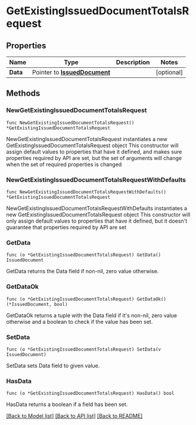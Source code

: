 # GetExistingIssuedDocumentTotalsRequest

## Properties

Name | Type | Description | Notes
------------ | ------------- | ------------- | -------------
**Data** | Pointer to [**IssuedDocument**](IssuedDocument.md) |  | [optional] 

## Methods

### NewGetExistingIssuedDocumentTotalsRequest

`func NewGetExistingIssuedDocumentTotalsRequest() *GetExistingIssuedDocumentTotalsRequest`

NewGetExistingIssuedDocumentTotalsRequest instantiates a new GetExistingIssuedDocumentTotalsRequest object
This constructor will assign default values to properties that have it defined,
and makes sure properties required by API are set, but the set of arguments
will change when the set of required properties is changed

### NewGetExistingIssuedDocumentTotalsRequestWithDefaults

`func NewGetExistingIssuedDocumentTotalsRequestWithDefaults() *GetExistingIssuedDocumentTotalsRequest`

NewGetExistingIssuedDocumentTotalsRequestWithDefaults instantiates a new GetExistingIssuedDocumentTotalsRequest object
This constructor will only assign default values to properties that have it defined,
but it doesn't guarantee that properties required by API are set

### GetData

`func (o *GetExistingIssuedDocumentTotalsRequest) GetData() IssuedDocument`

GetData returns the Data field if non-nil, zero value otherwise.

### GetDataOk

`func (o *GetExistingIssuedDocumentTotalsRequest) GetDataOk() (*IssuedDocument, bool)`

GetDataOk returns a tuple with the Data field if it's non-nil, zero value otherwise
and a boolean to check if the value has been set.

### SetData

`func (o *GetExistingIssuedDocumentTotalsRequest) SetData(v IssuedDocument)`

SetData sets Data field to given value.

### HasData

`func (o *GetExistingIssuedDocumentTotalsRequest) HasData() bool`

HasData returns a boolean if a field has been set.


[[Back to Model list]](../README.md#documentation-for-models) [[Back to API list]](../README.md#documentation-for-api-endpoints) [[Back to README]](../README.md)


